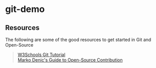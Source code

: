 # git-demo

## Resources
The following are some of the good resources to get started in Git and Open-Source  
> [W3Schools Git Tutorial](https://www.w3schools.com/git/)  
> [Marko Denic's Guide to Open-Source Contribution](https://markodenic.com/make-your-first-open-source-contribution/)  
